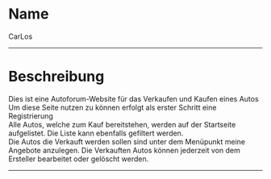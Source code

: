 <h1>Name</h1>
<p>CarLos</p>
<hr>
<h1>Beschreibung</h1>
<p> Dies ist eine Autoforum-Website für das Verkaufen und Kaufen eines Autos <br>
Um diese Seite nutzen zu können erfolgt als erster Schritt eine Registrierung <br>
Alle Autos, welche zum Kauf bereitstehen, werden auf der Startseite aufgelistet. Die Liste kann ebenfalls gefiltert werden. <br>
Die Autos die Verkauft werden sollen sind unter dem Menüpunkt meine Angebote anzulegen. Die Verkauften Autos können jederzeit von dem Ersteller bearbeitet oder gelöscht werden.</p>
<hr>